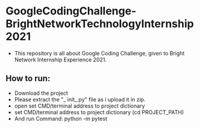 # GoogleCodingChallenge-BrightNetworkTechnologyInternship2021
- This repository is all about Google Coding Challenge, given to Bright Network Internship Experience 2021.
## How to run:
- Download the project
- Please extract the "_ init_.py" file as i upload it in zip. 
- open set CMD/terminal address to project dictionary
- set CMD/terminal address to project dictionary (cd PROJECT_PATH)
- And run Command: python -m pytest
